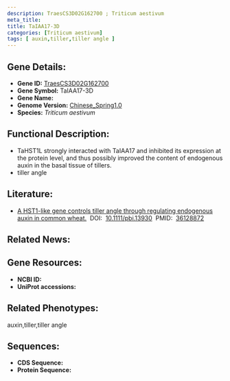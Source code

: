 ```yaml
---
description: TraesCS3D02G162700 ; Triticum aestivum
meta_title:
title: TaIAA17-3D
categories: [Triticum aestivum]
tags: [ auxin,tiller,tiller angle ]
---
```


## Gene Details:
- **Gene ID:**	[TraesCS3D02G162700]()
- **Gene Symbol:** TaIAA17-3D
- **Gene Name:** 
- **Genome Version:** [Chinese_Spring1.0]()
- **Species:** *Triticum aestivum*

## Functional Description:
   - TaHST1L strongly interacted with TaIAA17 and inhibited its expression at the protein level, and thus possibly improved the content of endogenous auxin in the basal tissue of tillers.
   - tiller  angle

## Literature:
   - [A HST1-like gene controls tiller angle through regulating endogenous auxin in common wheat.]( https://onlinelibrary.wiley.com/doi/10.1111/pbi.13930)&nbsp;&nbsp;DOI:&nbsp;&nbsp;[10.1111/pbi.13930](https://onlinelibrary.wiley.com/doi/10.1111/pbi.13930)&nbsp;&nbsp;PMID:&nbsp;&nbsp;[36128872](https://pubmed.ncbi.nlm.nih.gov/36128872/)

## Related News:

## Gene Resources:
- **NCBI ID:** [](https://www.ncbi.nlm.nih.gov/gene/?term=)
- **UniProt accessions:** [](https://www.uniprot.org/uniprotkb//entry)

## Related Phenotypes:
auxin,tiller,tiller angle

## Sequences:
- **CDS Sequence:**
- **Protein Sequence:**
